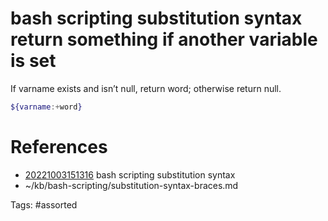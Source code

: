 # bash scripting substitution syntax return something if another variable is set
If varname exists and isn’t null, return word; otherwise return null.
```bash
${varname:+word}
```

# References
- [20221003151316](/zet/20221003151316/) bash scripting substitution syntax
- ~/kb/bash-scripting/substitution-syntax-braces.md

Tags:
    #assorted

